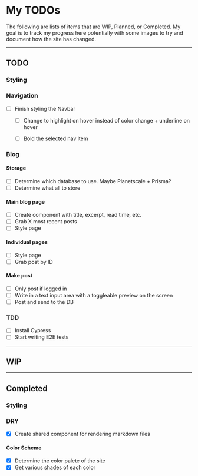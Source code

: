 # My TODOs

The following are lists of items that are WIP, Planned, or Completed.  My goal is to track my progress here potentially with some images to try and document how the site has changed.

---

## TODO
### Styling
### Navigation
- [ ] Finish styling the Navbar
  - [ ] Change to highlight on hover instead of color change + underline on hover
  - [ ] Bold the selected nav item


### Blog
#### Storage
- [ ] Determine which database to use.  Maybe Planetscale + Prisma?
- [ ] Determine what all to store

#### Main blog page
- [ ] Create component with title, excerpt, read time, etc.
- [ ] Grab X most recent posts
- [ ] Style page

#### Individual pages
- [ ] Style page
- [ ] Grab post by ID

#### Make post
- [ ] Only post if logged in
- [ ] Write in a text input area with a toggleable preview on the screen
- [ ] Post and send to the DB

### TDD
- [ ] Install Cypress
- [ ] Start writing E2E tests

---

## WIP

---
## Completed
### Styling
### DRY
- [x] Create shared component for rendering markdown files
#### Color Scheme
- [x] Determine the color palete of the site
- [x] Get various shades of each color